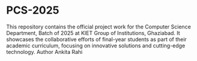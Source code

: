 # PCS-2025
This repository contains the official project work for the Computer Science Department, Batch of 2025 at KIET Group of Institutions, Ghaziabad. It showcases the collaborative efforts of final-year students as part of their academic curriculum, focusing on innovative solutions and cutting-edge technology.
Author Ankita Rahi
